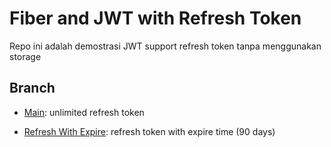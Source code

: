 # Fiber and JWT with Refresh Token

Repo ini adalah demostrasi JWT support refresh token tanpa menggunakan storage

## Branch

- [Main](https://github.com/ad3n/Golang-Jwt-RefreshToken/tree/main): unlimited refresh token

- [Refresh With Expire](https://github.com/ad3n/Golang-Jwt-RefreshToken/tree/refresh-with-expire): refresh token with expire time (90 days)
